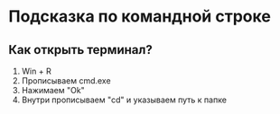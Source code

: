 # Подсказка по командной строке

## Как открыть терминал?

1. Win + R
2. Прописываем cmd.exe
3. Нажимаем "Ok"
4. Внутри прописываем "cd" и указываем путь к папке
